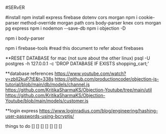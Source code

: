 #SERvER

#install
npm install express firebase dotenv cors morgan 
npm i cookie-parser method-override morgan path cors body-parser knex cors morgan pg express
npm i nodemon --save-db
npm i objection -D

npm i body-parser

npm i firebase-tools
#read this document to refer about firebases

**RESET DATABASE for mac (not sure about the other linux)
psql -U postgres -h 127.0.0.1 -c 'DROP DATABASE IF EXISTS shopping_cart;'

**database references
https://www.youtube.com/watch?v=zbIl2kuP7tE&t=338s
https://github.com/productioncoder/objection-js-tutorial/blob/main/db/models/channel.js
https://github.com/KritikaSharmaKS/Objection-Youtube/tree/main/util
https://github.com/KritikaSharmaKS/Objection-Youtube/blob/main/models/customer.js

**login express
https://www.loginradius.com/blog/engineering/hashing-user-passwords-using-bcryptjs/

things to do
[]
[]
[]
[]
[]
[]
[]